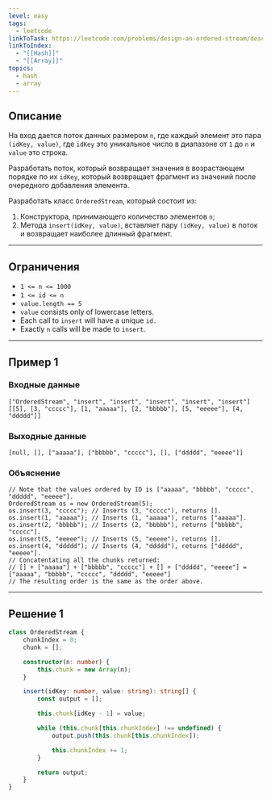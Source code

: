 ```yaml
---
level: easy
tags:
  - leetcode
linkToTask: https://leetcode.com/problems/design-an-ordered-stream/description/
linkToIndex:
  - "[[Hash]]"
  - "[[Array]]"
topics:
  - hash
  - array
---
```

## Описание

На вход дается поток данных размером `n`, где каждый элемент это пара `(idKey, value)`, где `idKey` это уникальное число в диапазоне от `1` до `n` и `value` это строка. 

Разработать поток, который возвращает значения в возрастающем порядке по их `idKey`, который возвращает фрагмент из значений после очередного добавления элемента.

Разработать класс `OrderedStream`, который состоит из:
1. Конструктора, принимающего количество элементов `n`;
2. Метода `insert(idKey, value)`, вставляет пару `(idKey, value)` в поток и возвращает наиболее длинный фрагмент.

---
## Ограничения

- `1 <= n <= 1000`
- `1 <= id <= n`
- `value.length == 5`
- `value` consists only of lowercase letters.
- Each call to `insert` will have a unique `id.`
- Exactly `n` calls will be made to `insert`.

---
## Пример 1

### Входные данные

```
["OrderedStream", "insert", "insert", "insert", "insert", "insert"]
[[5], [3, "ccccc"], [1, "aaaaa"], [2, "bbbbb"], [5, "eeeee"], [4, "ddddd"]]
```
### Выходные данные

```
[null, [], ["aaaaa"], ["bbbbb", "ccccc"], [], ["ddddd", "eeeee"]]
```
### Объяснение

```
// Note that the values ordered by ID is ["aaaaa", "bbbbb", "ccccc", "ddddd", "eeeee"].
OrderedStream os = new OrderedStream(5);
os.insert(3, "ccccc"); // Inserts (3, "ccccc"), returns [].
os.insert(1, "aaaaa"); // Inserts (1, "aaaaa"), returns ["aaaaa"].
os.insert(2, "bbbbb"); // Inserts (2, "bbbbb"), returns ["bbbbb", "ccccc"].
os.insert(5, "eeeee"); // Inserts (5, "eeeee"), returns [].
os.insert(4, "ddddd"); // Inserts (4, "ddddd"), returns ["ddddd", "eeeee"].
// Concatentating all the chunks returned:
// [] + ["aaaaa"] + ["bbbbb", "ccccc"] + [] + ["ddddd", "eeeee"] = ["aaaaa", "bbbbb", "ccccc", "ddddd", "eeeee"]
// The resulting order is the same as the order above.
```

---


## Решение 1

```typescript
class OrderedStream {
	chunkIndex = 0;
	chunk = [];

	constructor(n: number) {
		this.chunk = new Array(n);
	}

	insert(idKey: number, value: string): string[] {
		const output = [];

		this.chunk[idKey - 1] = value;

		while (this.chunk[this.chunkIndex] !== undefined) {
			output.push(this.chunk[this.chunkIndex]);

			this.chunkIndex += 1;
		}

		return output;
	}
}
```